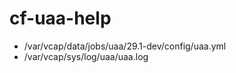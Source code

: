 cf-uaa-help
===========

* /var/vcap/data/jobs/uaa/29.1-dev/config/uaa.yml
* /var/vcap/sys/log/uaa/uaa.log

